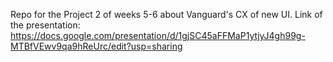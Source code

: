 Repo for the Project 2 of weeks 5-6 about Vanguard's CX of new UI.
Link of the presentation: https://docs.google.com/presentation/d/1gjSC45aFFMaP1ytjyJ4gh99g-MTBfVEwv9qa9hReUrc/edit?usp=sharing
